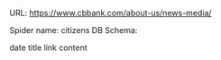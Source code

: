 URL: https://www.cbbank.com/about-us/news-media/

Spider name: citizens
DB Schema:

date
title
link
content
